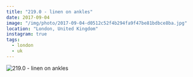 ```yaml
---
title: "219.0 - linen on ankles"
date: 2017-09-04
image: "/img/photo/2017-09-04-d0512c52f4b294fa9f47be81bdbce8ba.jpg"
location: "London, United Kingdom"
instagram: true
tags:
  - london
  - uk
---
```


![219.0 - linen on ankles](/img/photo/2017-09-04-d0512c52f4b294fa9f47be81bdbce8ba.jpg)
